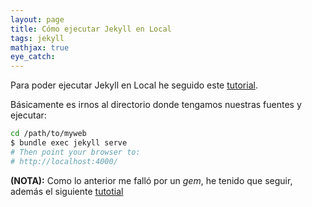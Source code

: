 ```yaml
---
layout: page
title: Cómo ejecutar Jekyll en Local
tags: jekyll
mathjax: true
eye_catch: 
--- 
```


Para poder ejecutar Jekyll en Local he seguido este [tutorial](https://jekyllrb.com/docs/quickstart/).

Básicamente es irnos al directorio donde tengamos nuestras fuentes y ejecutar:

```sh
cd /path/to/myweb
$ bundle exec jekyll serve
# Then point your browser to:
# http://localhost:4000/
```
**(NOTA):** Como lo anterior me falló por un *gem*, he tenido que seguir, además el siguiente [tutotial](https://help.github.com/articles/setting-up-your-github-pages-site-locally-with-jekyll/)
